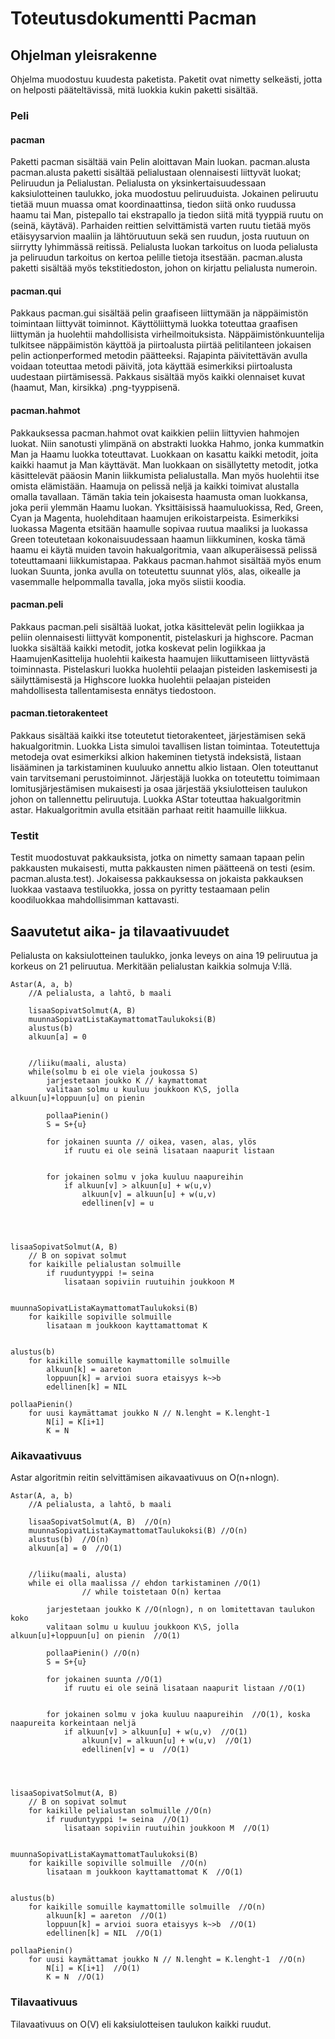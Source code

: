 <h1> Toteutusdokumentti Pacman </h1>

<h2>Ohjelman yleisrakenne</h2>
Ohjelma muodostuu kuudesta paketista. Paketit ovat nimetty selkeästi, jotta on helposti pääteltävissä, mitä luokkia kukin paketti sisältää.

<h3>Peli</h3>

<h4>pacman</h4>
Paketti pacman sisältää vain Pelin aloittavan Main luokan. 
pacman.alusta
pacman.alusta paketti sisältää pelialustaan olennaisesti liittyvät luokat; Peliruudun ja Pelialustan. Pelialusta on yksinkertaisuudessaan kaksiulotteinen taulukko, joka muodostuu peliruuduista. Jokainen peliruutu tietää muun muassa omat koordinaattinsa, tiedon siitä onko ruudussa haamu tai Man, pistepallo tai ekstrapallo ja tiedon siitä mitä tyyppiä ruutu on (seinä, käytävä). 
Parhaiden reittien selvittämistä varten ruutu tietää myös etäisyysarvion maaliin ja lähtöruutuun sekä sen ruudun, josta ruutuun on siirrytty lyhimmässä reitissä. Pelialusta luokan tarkoitus on luoda pelialusta ja peliruudun tarkoitus on kertoa pelille tietoja itsestään. pacman.alusta paketti sisältää myös tekstitiedoston, johon on kirjattu pelialusta numeroin.

<h4>pacman.qui</h4>
Pakkaus pacman.gui sisältää pelin graafiseen liittymään ja näppäimistön toimintaan liittyvät toiminnot. Käyttöliittymä luokka toteuttaa graafisen liittymän ja huolehtii mahdollisista virheilmoituksista. Näppäimistönkuuntelija tulkitsee näppäimistön käyttöä ja piirtoalusta piirtää pelitilanteen jokaisen pelin actionperformed metodin päätteeksi. Rajapinta päivitettävän avulla voidaan toteuttaa metodi päivitä, jota käyttää esimerkiksi piirtoalusta uudestaan piirtämisessä. Pakkaus sisältää myös kaikki olennaiset kuvat (haamut, Man, kirsikka) .png-tyyppisenä.

<h4>pacman.hahmot</h4>
Pakkauksessa pacman.hahmot ovat kaikkien peliin liittyvien hahmojen luokat. Niin sanotusti ylimpänä on abstrakti luokka Hahmo, jonka kummatkin Man ja Haamu luokka toteuttavat. Luokkaan on kasattu kaikki metodit, joita kaikki haamut ja Man käyttävät. Man luokkaan on sisällytetty metodit, jotka käsittelevät pääosin Manin liikkumista pelialustalla. Man myös huolehtii itse omista elämistään.
Haamuja on pelissä neljä ja kaikki toimivat alustalla omalla tavallaan. Tämän takia tein jokaisesta haamusta oman luokkansa, joka perii ylemmän Haamu luokan. Yksittäisissä haamuluokissa, Red, Green, Cyan ja Magenta, huolehditaan haamujen erikoistarpeista. Esimerkiksi luokassa Magenta etsitään haamulle sopivaa ruutua maaliksi ja luokassa Green toteutetaan kokonaisuudessaan haamun liikkuminen, koska tämä haamu ei käytä muiden tavoin hakualgoritmia, vaan alkuperäisessä pelissä toteuttamaani liikkumistapaa. 
Pakkaus pacman.hahmot sisältää myös enum luokan Suunta, jonka avulla on toteutettu suunnat ylös, alas, oikealle ja vasemmalle helpommalla tavalla, joka myös siistii koodia.

<h4>pacman.peli</h4>
Pakkaus pacman.peli sisältää luokat, jotka käsittelevät pelin logiikkaa ja peliin olennaisesti liittyvät komponentit, pistelaskuri ja highscore. Pacman luokka sisältää kaikki metodit, jotka koskevat pelin logiikkaa ja HaamujenKasittelija huolehtii kaikesta haamujen liikuttamiseen liittyvästä toiminnasta. Pistelaskuri luokka huolehtii pelaajan pisteiden laskemisesti ja säilyttämisestä ja Highscore luokka huolehtii pelaajan pisteiden mahdollisesta tallentamisesta ennätys tiedostoon.

<h4>pacman.tietorakenteet</h4>
Pakkaus sisältää kaikki itse toteutetut tietorakenteet, järjestämisen sekä hakualgoritmin. Luokka Lista simuloi tavallisen listan toimintaa. Toteutettuja metodeja ovat esimerkiksi alkion hakeminen tietystä indeksistä, listaan lisääminen ja tarkistaminen kuuluuko annettu alkio listaan. Olen toteuttanut vain tarvitsemani perustoiminnot.
Järjestäjä luokka on toteutettu toimimaan lomitusjärjestämisen mukaisesti ja osaa järjestää yksiulotteisen taulukon johon on tallennettu peliruutuja. Luokka AStar toteuttaa hakualgoritmin astar. Hakualgoritmin avulla etsitään parhaat reitit haamuille liikkua.

<h3>Testit</h3>
Testit muodostuvat pakkauksista, jotka on nimetty samaan tapaan pelin pakkausten mukaisesti, mutta pakkausten nimen päätteenä on testi (esim. pacman.alusta.test). Jokaisessa pakkauksessa on jokaista pakkauksen luokkaa vastaava testiluokka, jossa on pyritty testaamaan pelin koodiluokkaa mahdollisimman kattavasti.

<h2>Saavutetut aika- ja tilavaativuudet</h2>
Pelialusta on kaksiulotteinen taulukko, jonka leveys on aina 19 peliruutua ja korkeus on 21 peliruutua. Merkitään pelialustan kaikkia solmuja V:llä.

<pre><code>Astar(A, a, b) 
	//A pelialusta, a lahtö, b maali

	lisaaSopivatSolmut(A, B)
	muunnaSopivatListaKaymattomatTaulukoksi(B)
	alustus(b)
	alkuun[a] = 0


	//liiku(maali, alusta)
	while(solmu b ei ole viela joukossa S)
		jarjestetaan joukko K // kaymattomat
		valitaan solmu u kuuluu joukkoon K\S, jolla alkuun[u]+loppuun[u] on pienin
		
		pollaaPienin()
		S = S+{u}

		for jokainen suunta // oikea, vasen, alas, ylös
			if ruutu ei ole seinä lisataan naapurit listaan

		
		for jokainen solmu v joka kuuluu naapureihin
			if alkuun[v] > alkuun[u] + w(u,v)
				alkuun[v] = alkuun[u] + w(u,v)
				edellinen[v] = u
	
	


lisaaSopivatSolmut(A, B)
	// B on sopivat solmut
	for kaikille pelialustan solmuille
		if ruuduntyyppi != seina
			lisataan sopiviin ruutuihin joukkoon M


muunnaSopivatListaKaymattomatTaulukoksi(B)
	for kaikille sopiville solmuille
		lisataan m joukkoon kayttamattomat K


alustus(b)
	for kaikille somuille kaymattomille solmuille
		alkuun[k] = aareton
		loppuun[k] = arvioi suora etaisyys k~>b
		edellinen[k] = NIL

pollaaPienin()
	for uusi kaymättamat joukko N // N.lenght = K.lenght-1
		N[i] = K[i+1]
		K = N
</code></pre>

<h3>Aikavaativuus</h3>
Astar algoritmin reitin selvittämisen aikavaativuus on O(n+nlogn).

<pre><code>Astar(A, a, b) 
	//A pelialusta, a lahtö, b maali

	lisaaSopivatSolmut(A, B)  //O(n)
	muunnaSopivatListaKaymattomatTaulukoksi(B) //O(n)
	alustus(b)  //O(n)
	alkuun[a] = 0  //O(1)


	//liiku(maali, alusta)
	while ei olla maalissa // ehdon tarkistaminen //O(1)
				// while toistetaan O(n) kertaa
	
		jarjestetaan joukko K //O(nlogn), n on lomitettavan taulukon koko
		valitaan solmu u kuuluu joukkoon K\S, jolla alkuun[u]+loppuun[u] on pienin  //O(1)
		
		pollaaPienin() //O(n)
		S = S+{u}

		for jokainen suunta //O(1)
			if ruutu ei ole seinä lisataan naapurit listaan //O(1)

		
		for jokainen solmu v joka kuuluu naapureihin  //O(1), koska naapureita korkeintaan neljä
			if alkuun[v] > alkuun[u] + w(u,v)  //O(1)
				alkuun[v] = alkuun[u] + w(u,v)  //O(1)
				edellinen[v] = u  //O(1)
	
	


lisaaSopivatSolmut(A, B)
	// B on sopivat solmut
	for kaikille pelialustan solmuille //O(n)
		if ruuduntyyppi != seina  //O(1)
			lisataan sopiviin ruutuihin joukkoon M  //O(1)


muunnaSopivatListaKaymattomatTaulukoksi(B)
	for kaikille sopiville solmuille  //O(n)
		lisataan m joukkoon kayttamattomat K  //O(1)


alustus(b)
	for kaikille somuille kaymattomille solmuille  //O(n)
		alkuun[k] = aareton  //O(1)
		loppuun[k] = arvioi suora etaisyys k~>b  //O(1)
		edellinen[k] = NIL  //O(1)

pollaaPienin()
	for uusi kaymättamat joukko N // N.lenght = K.lenght-1  //O(n)
		N[i] = K[i+1]  //O(1)
		K = N  //O(1)
</code></pre>
<h3>Tilavaativuus</h3>
Tilavaativuus on O(V) eli kaksiulotteisen taulukon kaikki ruudut. 
